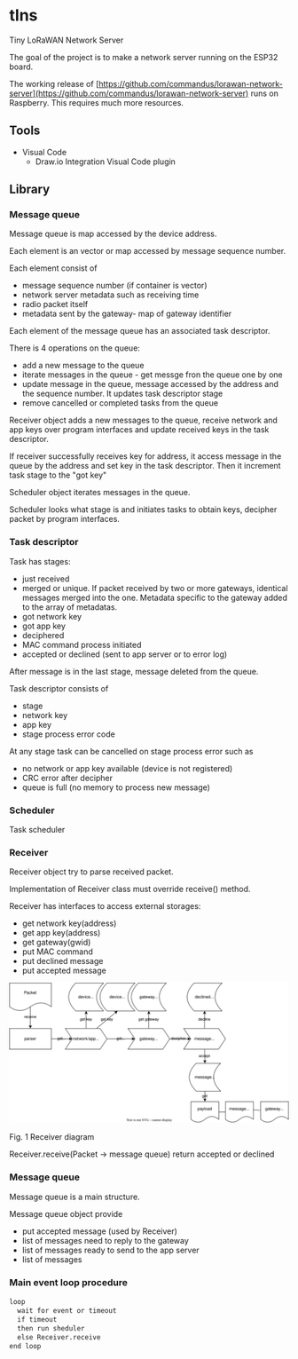 # tlns

Tiny LoRaWAN Network Server

The goal of the project is to make a network server running on the ESP32 board.

The working release of [https://github.com/commandus/lorawan-network-server](https://github.com/commandus/lorawan-network-server) runs on Raspberry. This requires much more resources.

## Tools

- Visual Code
  - Draw.io Integration Visual Code plugin

## Library

### Message queue

Message queue is map accessed by the device address.

Each element is an vector or map accessed by message sequence number.

Each element consist of

- message sequence number (if container is vector)
- network server metadata such as receiving time
- radio packet itself
- metadata sent by the gateway- map of gateway identifier

Each element of the message queue has an associated task descriptor.

There is 4 operations on the queue:

- add a new message to the queue
- iterate messages in the queue - get messge fron the queue one by one
- update message in the queue, message accessed by the address and the sequence number. It updates task descriptor stage
- remove cancelled or completed tasks from the queue

Receiver object adds a new messages to the queue, receive network and app keys over program interfaces and update received keys in the task descriptor.

If receiver successfully receives key for address, it access message in the queue by the address and set key in the task descriptor. 
Then it increment task stage to the "got key" 

Scheduler object iterates messages in the queue.

Scheduler looks what stage is and initiates tasks to obtain keys, decipher packet by program interfaces.

### Task descriptor

Task has stages:

- just received
- merged or unique. If packet received by two or more gateways, identical messages merged into the one. Metadata specific to the gateway added to the array of metadatas.
- got network key
- got app key
- deciphered
- MAC command process initiated
- accepted or declined (sent to app server or to error log)

After message is in the last stage, message deleted from the queue.

Task descriptor consists of

- stage
- network key
- app key
- stage process error code

At any stage task can be cancelled on stage process error such as
- no network or app key available (device is not registered)
- CRC error after decipher
- queue is full (no memory to process new message)

### Scheduler

Task scheduler 

### Receiver

Receiver object try to parse received packet.

Implementation of Receiver class must override receive() method.

Receiver has interfaces to access external storages:

- get network key(address)
- get app key(address)
- get gateway(gwid)
- put MAC command
- put declined message
- put accepted message

![Receiver diagram](receiver.drawio.svg)

Fig. 1 Receiver diagram

Receiver.receive(Packet -> message queue) return accepted or declined

### Message queue

Message queue is a main structure.

Message queue object provide

- put accepted message (used by Receiver)
- list of messages need to reply to the gateway
- list of messages ready to send to the app server
- list of messages 

### Main event loop procedure

```
loop
  wait for event or timeout
  if timeout
  then run sheduler
  else Receiver.receive
end loop
```
